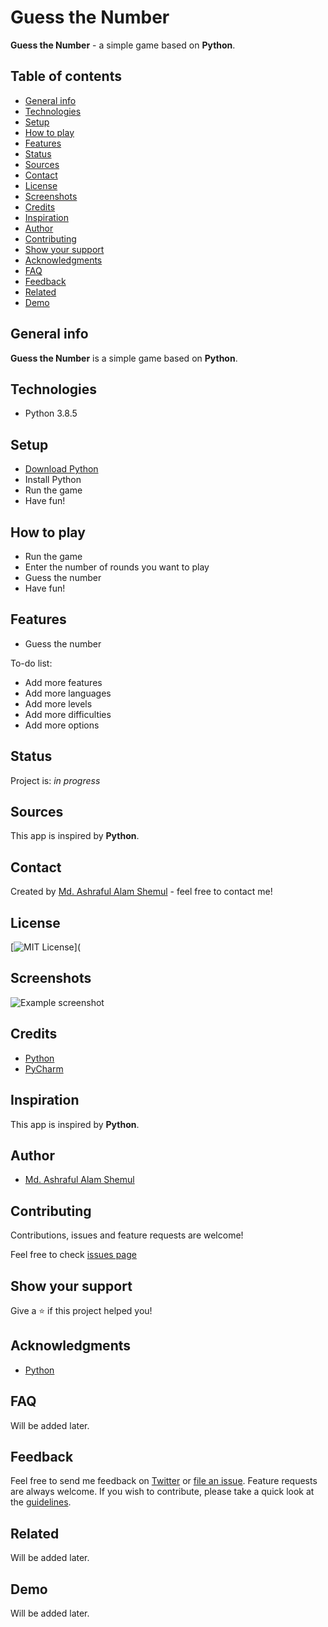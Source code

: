 # Guess the Number

**Guess the Number** - a simple game based on **Python**.

## Table of contents
* [General info](#general-info)
* [Technologies](#technologies)
* [Setup](#setup)
* [How to play](#how-to-play)
* [Features](#features)
* [Status](#status)
* [Sources](#sources)
* [Contact](#contact)
* [License](#license)
* [Screenshots](#screenshots)
* [Credits](#credits)
* [Inspiration](#inspiration)
* [Author](#author)
* [Contributing](#contributing)
* [Show your support](#show-your-support)
* [Acknowledgments](#acknowledgments)
* [FAQ](#faq)
* [Feedback](#feedback)
* [Related](#related)
* [Demo](#demo)

## General info

**Guess the Number** is a simple game based on **Python**.

## Technologies

* Python 3.8.5

## Setup

* [Download Python](https://www.python.org/downloads/)
* Install Python
* Run the game
* Have fun!

## How to play

* Run the game
* Enter the number of rounds you want to play
* Guess the number
* Have fun!

## Features

* Guess the number

To-do list:

* Add more features
* Add more languages
* Add more levels
* Add more difficulties
* Add more options

## Status

Project is: _in progress_

## Sources

This app is inspired by **Python**.

## Contact

Created by [Md. Ashraful Alam Shemul](https://www.linkedin.com/in/AAShemul) - feel free to contact me!

## License

[![MIT License](https://img.shields.io/badge/license-MIT_License-green.svg?style=flat-square)](

## Screenshots

![Example screenshot]()

## Credits

* [Python](https://www.python.org/)
* [PyCharm](https://www.jetbrains.com/pycharm/)

## Inspiration

This app is inspired by **Python**.

## Author

* [Md. Ashraful Alam Shemul](https://www.linkedin.com/in/AAShemul)

## Contributing

Contributions, issues and feature requests are welcome!

Feel free to check [issues page]()

## Show your support

Give a ⭐️ if this project helped you!

## Acknowledgments

* [Python](https://www.python.org/)

## FAQ

Will be added later.

## Feedback

Feel free to send me feedback on [Twitter](https://twitter.com/AAShemul) or [file an issue](). Feature requests are always welcome. If you wish to contribute, please take a quick look at the [guidelines]().

## Related

Will be added later.

## Demo

Will be added later.